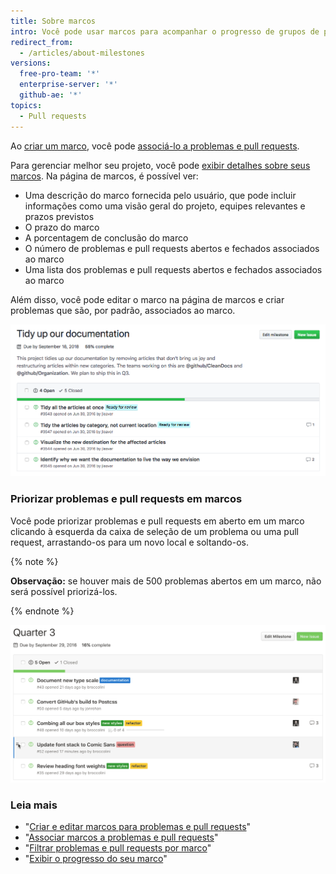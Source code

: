 ```yaml
---
title: Sobre marcos
intro: Você pode usar marcos para acompanhar o progresso de grupos de problemas ou pull requests em um repositório.
redirect_from:
  - /articles/about-milestones
versions:
  free-pro-team: '*'
  enterprise-server: '*'
  github-ae: '*'
topics:
  - Pull requests
---
```


Ao [criar um marco](/articles/creating-and-editing-milestones-for-issues-and-pull-requests), você pode [associá-lo a problemas e pull requests](/articles/associating-milestones-with-issues-and-pull-requests).

Para gerenciar melhor seu projeto, você pode [exibir detalhes sobre seus marcos](/articles/viewing-your-milestone-s-progress). Na página de marcos, é possível ver:

- Uma descrição do marco fornecida pelo usuário, que pode incluir informações como uma visão geral do projeto, equipes relevantes e prazos previstos
- O prazo do marco
- A porcentagem de conclusão do marco
- O número de problemas e pull requests abertos e fechados associados ao marco
- Uma lista dos problemas e pull requests abertos e fechados associados ao marco

Além disso, você pode editar o marco na página de marcos e criar problemas que são, por padrão, associados ao marco.

![Página de marcos](/assets/images/help/issues/milestone-info-page.png)

### Priorizar problemas e pull requests em marcos

Você pode priorizar problemas e pull requests em aberto em um marco clicando à esquerda da caixa de seleção de um problema ou uma pull request, arrastando-os para um novo local e soltando-os.

{% note %}

**Observação:** se houver mais de 500 problemas abertos em um marco, não será possível priorizá-los.

{% endnote %}

![Marcos reordenados](/assets/images/help/issues/milestone-reordered.gif)

### Leia mais

- "[Criar e editar marcos para problemas e pull requests](/articles/creating-and-editing-milestones-for-issues-and-pull-requests)"
- "[Associar marcos a problemas e pull requests](/articles/associating-milestones-with-issues-and-pull-requests)"
- "[Filtrar problemas e pull requests por marco](/articles/filtering-issues-and-pull-requests-by-milestone)"
- "[Exibir o progresso do seu marco](/articles/viewing-your-milestone-s-progress)"
